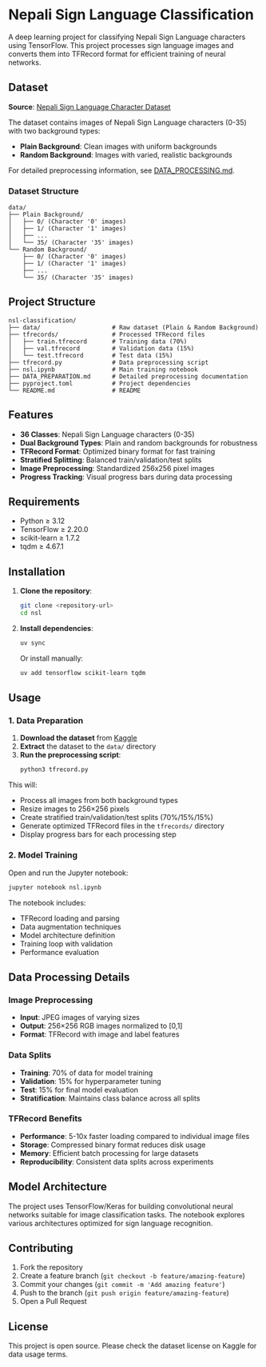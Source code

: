 # Nepali Sign Language Classification

A deep learning project for classifying Nepali Sign Language characters using TensorFlow. This project processes sign language images and converts them into TFRecord format for efficient training of neural networks.

## Dataset

**Source**: [Nepali Sign Language Character Dataset](https://www.kaggle.com/datasets/biratpoudelrocks/nepali-sign-language-character-dataset)

The dataset contains images of Nepali Sign Language characters (0-35) with two background types:
- **Plain Background**: Clean images with uniform backgrounds
- **Random Background**: Images with varied, realistic backgrounds

For detailed preprocessing information, see [DATA_PROCESSING.md](DATA_PROCESSING.md).

### Dataset Structure
```
data/
├── Plain Background/
│   ├── 0/ (Character '0' images)
│   ├── 1/ (Character '1' images)
│   ├── ...
│   └── 35/ (Character '35' images)
└── Random Background/
    ├── 0/ (Character '0' images)
    ├── 1/ (Character '1' images)
    ├── ...
    └── 35/ (Character '35' images)
```

## Project Structure

```
nsl-classification/
├── data/                    # Raw dataset (Plain & Random Background)
├── tfrecords/               # Processed TFRecord files
│   ├── train.tfrecord       # Training data (70%)
│   ├── val.tfrecord         # Validation data (15%)
│   └── test.tfrecord        # Test data (15%)
├── tfrecord.py              # Data preprocessing script
├── nsl.ipynb                # Main training notebook
├── DATA_PREPARATION.md      # Detailed preprocessing documentation
├── pyproject.toml           # Project dependencies
└── README.md                # README
```

## Features

- **36 Classes**: Nepali Sign Language characters (0-35)
- **Dual Background Types**: Plain and random backgrounds for robustness
- **TFRecord Format**: Optimized binary format for fast training
- **Stratified Splitting**: Balanced train/validation/test splits
- **Image Preprocessing**: Standardized 256x256 pixel images
- **Progress Tracking**: Visual progress bars during data processing

## Requirements

- Python ≥ 3.12
- TensorFlow ≥ 2.20.0
- scikit-learn ≥ 1.7.2
- tqdm ≥ 4.67.1

## Installation

1. **Clone the repository**:
   ```bash
   git clone <repository-url>
   cd nsl
   ```

2. **Install dependencies**:
   ```bash
   uv sync
   ```
   
   Or install manually:
   ```bash
   uv add tensorflow scikit-learn tqdm
   ```

## Usage

### 1. Data Preparation

1. **Download the dataset** from [Kaggle](https://www.kaggle.com/datasets/biratpoudelrocks/nepali-sign-language-character-dataset)
2. **Extract** the dataset to the `data/` directory
3. **Run the preprocessing script**:
   ```bash
   python3 tfrecord.py
   ```

This will:
- Process all images from both background types
- Resize images to 256×256 pixels
- Create stratified train/validation/test splits (70%/15%/15%)
- Generate optimized TFRecord files in the `tfrecords/` directory
- Display progress bars for each processing step

### 2. Model Training

Open and run the Jupyter notebook:
```bash
jupyter notebook nsl.ipynb
```

The notebook includes:
- TFRecord loading and parsing
- Data augmentation techniques
- Model architecture definition
- Training loop with validation
- Performance evaluation

## Data Processing Details

### Image Preprocessing
- **Input**: JPEG images of varying sizes
- **Output**: 256×256 RGB images normalized to [0,1]
- **Format**: TFRecord with image and label features

### Data Splits
- **Training**: 70% of data for model training
- **Validation**: 15% for hyperparameter tuning
- **Test**: 15% for final model evaluation
- **Stratification**: Maintains class balance across all splits

### TFRecord Benefits
- **Performance**: 5-10x faster loading compared to individual image files
- **Storage**: Compressed binary format reduces disk usage
- **Memory**: Efficient batch processing for large datasets
- **Reproducibility**: Consistent data splits across experiments

## Model Architecture

The project uses TensorFlow/Keras for building convolutional neural networks suitable for image classification tasks. The notebook explores various architectures optimized for sign language recognition.

## Contributing

1. Fork the repository
2. Create a feature branch (`git checkout -b feature/amazing-feature`)
3. Commit your changes (`git commit -m 'Add amazing feature'`)
4. Push to the branch (`git push origin feature/amazing-feature`)
5. Open a Pull Request

## License

This project is open source. Please check the dataset license on Kaggle for data usage terms.